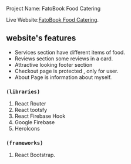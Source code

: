 

Project Name: FatoBook Food Catering

 Live Website:[FatoBook Food Catering](https://fatobook-food-catering.web.app).

## website's features

* Services section have different items of food.
* Reviews section some reviews in a card.
* Attractive looking footer section
* Checkout page is protected , only for user.
* About Page is information about myself.

### `(libraries)`

1. React Router
2. React tootsfy
3. React Firebase Hook
4. Google Firebase
5. HeroIcons


### `(frameworks)`

1. React Bootstrap.
